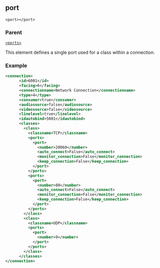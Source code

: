 ## port

`<port></port>`


### Parent

[`<ports>`][1]


This element defines a single port used for a class within a connection.


### Example

```xml
<connection>
      <id>6001</id>
      <facing>6</facing>
      <connectionname>Network Connection</connectionname>
      <type>4</type>
      <consumer>true</consumer>
      <audiosource>false</audiosource>
      <videosource>false</videosource>
      <linelevel>true</linelevel>
      <idautobind>5001</idautobind>
      <classes>
        <class>
          <classname>TCP</classname>
          <ports>
            <port>
              <number>20060</number>
              <auto_connect>False</auto_connect>
              <monitor_connection>False</monitor_connection>
              <keep_connection>False</keep_connection>
            </port>
          </ports>
          <ports>
            <port>
              <number>80</number>
              <auto_connect>False</auto_connect>
              <monitor_connection>False</monitor_connection>
              <keep_connection>False</keep_connection>
            </port>
          </ports>
        </class>
        <class>
          <classname>UDP</classname>
          <ports>
            <port>
              <number>9</number>
            </port>
          </ports>
        </class>
      </classes>
</connection>
```

[1]:	https://snap-one.github.io/docs-driverworks-xml/#common-xml-ports